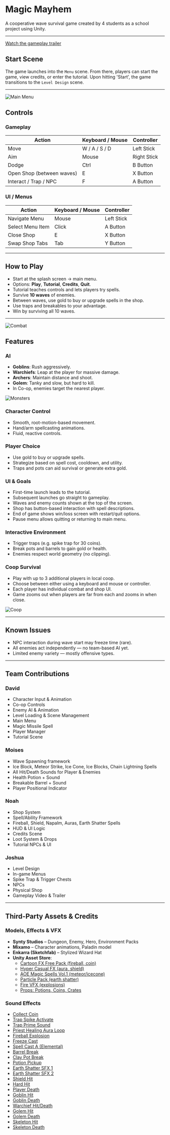 # Magic Mayhem

A cooperative wave survival game created by 4 students as a school project using Unity.

---
[Watch the gameplay trailer](https://www.youtube.com/watch?v=onranZEXbCc)

## Start Scene

The game launches into the `Menu` scene. From there, players can start the game, view credits, or enter the tutorial. Upon hitting 'Start', the game transitions to the `Level Design` scene.

---

![Main Menu](Assets/Docs/magic_mayhem_main_menu.png)

## Controls

### Gameplay
| Action                    | Keyboard / Mouse | Controller   |
|--------------------------|------------------|--------------|
| Move                     | W / A / S / D     | Left Stick   |
| Aim                      | Mouse             | Right Stick  |
| Dodge                    | Ctrl              | B Button     |
| Open Shop (between waves)| E                 | X Button     |
| Interact / Trap / NPC    | F                 | A Button     |

### UI / Menus
| Action              | Keyboard / Mouse | Controller   |
|---------------------|------------------|--------------|
| Navigate Menu       | Mouse            | Left Stick   |
| Select Menu Item    | Click            | A Button     |
| Close Shop          | E                | X Button     |
| Swap Shop Tabs      | Tab              | Y Button     |

---

## How to Play

- Start at the splash screen → main menu.
- Options: **Play**, **Tutorial**, **Credits**, **Quit**.
- Tutorial teaches controls and lets players try spells.
- Survive **10 waves** of enemies.
- Between waves, use gold to buy or upgrade spells in the shop.
- Use traps and breakables to your advantage.
- Win by surviving all 10 waves.

---

![Combat](Assets/Docs/magic_mayhem_combat.png)

## Features

### AI
- **Goblins**: Rush aggressively.
- **Warchiefs**: Leap at the player for massive damage.
- **Archers**: Maintain distance and shoot.
- **Golem**: Tanky and slow, but hard to kill.
- In Co-op, enemies target the nearest player.

![Monsters](Assets/Docs/magic_mayhem_monsters.png)

### Character Control
- Smooth, root-motion-based movement.
- Hand/arm spellcasting animations.
- Fluid, reactive controls.

### Player Choice
- Use gold to buy or upgrade spells.
- Strategize based on spell cost, cooldown, and utility.
- Traps and pots can aid survival or generate extra gold.

### UI & Goals
- First-time launch leads to the tutorial.
- Subsequent launches go straight to gameplay.
- Waves and enemy counts shown at the top of the screen.
- Shop has button-based interaction with spell descriptions.
- End of game shows win/loss screen with restart/quit options.
- Pause menu allows quitting or returning to main menu.

### Interactive Environment
- Trigger traps (e.g. spike trap for 30 coins).
- Break pots and barrels to gain gold or health.
- Enemies respect world geometry (no clipping).

### Coop Survival
- Play with up to 3 additional players in local coop.
- Choose between either using a keyboard and mouse or controller.
- Each player has individual combat and shop UI.
- Game zooms out when players are far from each and zooms in when close.

![Coop](Assets/Docs/magic_mayhem_coop.png)

---

## Known Issues

- NPC interaction during wave start may freeze time (rare).
- All enemies act independently — no team-based AI yet.
- Limited enemy variety — mostly offensive types.

---

## Team Contributions

### David
- Character Input & Animation
- Co-op Controls
- Enemy AI & Animation
- Level Loading & Scene Management
- Main Menu
- Magic Missile Spell
- Player Manager
- Tutorial Scene

### Moises
- Wave Spawning framework
- Ice Block, Meteor Strike, Ice Cone, Ice Blocks, Chain Lightning Spells
- All Hit/Death Sounds for Player & Enemies
- Health Potion + Sound
- Breakable Barrel + Sound
- Player Positional Indicator

### Noah
- Shop System
- Spell/Ability Framework
- Fireball, Shield, Napalm, Auras, Earth Shatter Spells
- HUD & UI Logic
- Credits Scene
- Loot System & Drops
- Tutorial NPCs & UI

### Joshua
- Level Design
- In-game Menus
- Spike Trap & Trigger Chests
- NPCs
- Physical Shop
- Gameplay Video & Trailer

---

## Third-Party Assets & Credits

### Models, Effects & VFX
- **Synty Studios** – Dungeon, Enemy, Hero, Environment Packs  
- **Mixamo** – Character animations, Paladin model  
- **Enkarra (Sketchfab)** – Stylized Wizard Hat  
- **Unity Asset Store**:
  - [Cartoon FX Free Pack (fireball, coin)](https://assetstore.unity.com/packages/vfx/particles/cartoon-fx-free-pack-169179)
  - [Hyper Casual FX (aura, shield)](https://assetstore.unity.com/packages/vfx/particles/hyper-casual-fx-200333)
  - [AOE Magic Spells Vol.1 (meteor/icecone)](https://assetstore.unity.com/packages/vfx/particles/spells/aoe-magic-spells-vol-1-133012)
  - [Particle Pack (earth shatter)](https://assetstore.unity.com/packages/vfx/particles/particle-pack-127325)
  - [Fire VFX (explosions)](https://assetstore.unity.com/packages/vfx/particles/fire-explosions/free-fire-vfx-266227)
  - [Props: Potions, Coins, Crates](https://assetstore.unity.com/packages/3d/props/props-3d-221035)

### Sound Effects
- [Collect Coin](https://pixabay.com/sound-effects/collectcoin-6075/)
- [Trap Spike Activate](https://pixabay.com/sound-effects/steel-blade-slice-2-188214/)
- [Trap Prime Sound](https://pixabay.com/sound-effects/mechanical1-107614/)
- [Priest Healing Aura Loop](https://freesound.org/s/560254/)
- [Fireball Explosion](https://freesound.org/s/431174/)
- [Freeze Cast](https://freesound.org/people/JustInvoke/sounds/446144/)
- [Spell Cast A (Elemental)](https://freesound.org/people/RescopicSound/sounds/749795/)
- [Barrel Break](https://freesound.org/people/kevinkace/sounds/66772/)
- [Clay Pot Break](https://freesound.org/people/Kinoton/sounds/399080/)
- [Potion Pickup](https://freesound.org/people/IENBA/sounds/698768/)
- [Earth Shatter SFX 1](https://freesound.org/people/uagadugu/sounds/222521/)
- [Earth Shatter SFX 2](https://freesound.org/people/NeoSpica/sounds/512243/)
- [Shield Hit](https://freesound.org/people/CTCollab/sounds/223630/)
- [Hard Hit](https://freesound.org/people/crunchymaniac/sounds/678424/)
- [Player Death](https://freesound.org/people/SoundBiterSFX/sounds/731506/)
- [Goblin Hit](https://freesound.org/people/HydraSound/sounds/736274/)
- [Goblin Death](https://freesound.org/people/Fenodyrie/sounds/565928/)
- [Warchief Hit/Death](https://freesound.org/people/efectirijillo/sounds/241979/)
- [Golem Hit](https://freesound.org/people/lolamadeus/sounds/179365/)
- [Golem Death](https://freesound.org/people/Artninja/sounds/750822/)
- [Skeleton Hit](https://freesound.org/people/cribbler/sounds/381859/)
- [Skeleton Death](https://freesound.org/people/spookymodem/sounds/202091/)